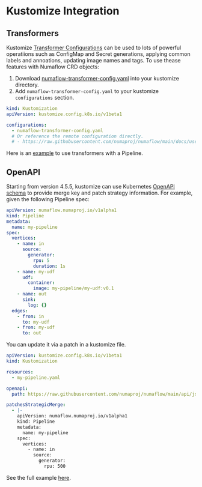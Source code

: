 # Kustomize Integration

## Transformers

Kustomize [Transformer Configurations](https://github.com/kubernetes-sigs/kustomize/tree/master/examples/transformerconfigs) can be used to lots of powerful operatiions such as ConfigMap and Secret generations, applying common labels and annoations, updating image names and tags. To use thease features with Numaflow CRD objects:

1. Download [numaflow-transformer-config.yaml](numaflow-transformer-config.yaml) into your kustomize directory.
2. Add `numaflow-transformer-config.yaml` to your kustomize `configurations` section.

```yaml
kind: Kustomization
apiVersion: kustomize.config.k8s.io/v1beta1

configurations:
  - numaflow-transformer-config.yaml
  # Or reference the remote configuration directly.
  # - https://raw.githubusercontent.com/numaproj/numaflow/main/docs/user-guide/kustomize/numaflow-transformer-config.yaml
```

Here is an [example](https://github.com/numaproj/numaflow/blob/main/docs/user-guide/kustomize/examples/transformer) to use transformers with a Pipeline.

## OpenAPI

Starting from version 4.5.5, kustomize can use Kubernetes [OpenAPI schema](https://kubectl.docs.kubernetes.io/references/kustomize/kustomization/openapi/) to provide merge key and patch strategy information. For example, given the following Pipeline spec:

```yaml
apiVersion: numaflow.numaproj.io/v1alpha1
kind: Pipeline
metadata:
  name: my-pipeline
spec:
  vertices:
    - name: in
      source:
        generator:
          rpu: 5
          duration: 1s
    - name: my-udf
      udf:
        container:
          image: my-pipeline/my-udf:v0.1
    - name: out
      sink:
        log: {}
  edges:
    - from: in
      to: my-udf
    - from: my-udf
      to: out
```

You can update it via a patch in a kustomize file.

```yaml
apiVersion: kustomize.config.k8s.io/v1beta1
kind: Kustomization

resources:
  - my-pipeline.yaml

openapi:
  path: https://raw.githubusercontent.com/numaproj/numaflow/main/api/json-schema/schema.json

patchesStrategicMerge:
  - |-
    apiVersion: numaflow.numaproj.io/v1alpha1
    kind: Pipeline
    metadata:
      name: my-pipeline
    spec:
      vertices:
        - name: in
          source:
            generator:
              rpu: 500
```

See the full example [here](https://github.com/numaproj/numaflow/blob/main/docs/user-guide/kustomize/examples/openapi).
